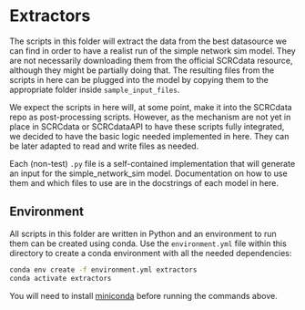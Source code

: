 # Extractors

The scripts in this folder will extract the data from the best datasource we can find in order to have a realist run of
the simple network sim model. They are not necessarily downloading them from the official SCRCdata resource, although
they might be partially doing that. The resulting files from the scripts in here can be plugged into the model by
copying them to the appropriate folder inside `sample_input_files`.

We expect the scripts in here will, at some point, make it into the SCRCdata repo as post-processing scripts. However,
as the mechanism are not yet in place in SCRCdata or SCRCdataAPI to have these scripts fully integrated, we decided to
have the basic logic needed implemented in here. They can be later adapted to read and write files as needed.

Each (non-test) `.py` file is a self-contained implementation that will generate an input for the simple_network_sim
model. Documentation on how to use them and which files to use are in the docstrings of each model in here.

## Environment

All scripts in this folder are written in Python and an environment to run them can be created using conda. Use the
`environment.yml` file within this directory to create a conda environment with all the needed dependencies:

```bash
conda env create -f environment.yml extractors
conda activate extractors
```

You will need to install [miniconda](https://docs.conda.io/en/latest/miniconda.html) before running the commands above.
